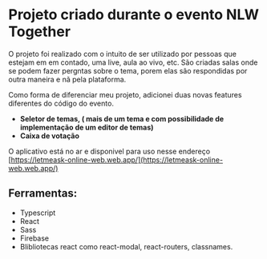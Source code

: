 # Projeto criado durante o evento NLW Together

O projeto foi realizado com o intuito de ser utilizado por pessoas que estejam em em contado, uma live, aula ao vivo, etc.
São criadas salas onde se podem fazer pergntas sobre o tema, porem elas são respondidas por outra maneira e nã pela plataforma.

Como forma de diferenciar meu projeto, adicionei duas novas features diferentes do código do evento.
  * **Seletor de temas, ( mais de um tema e com possibilidade de implementação de um editor de temas)**
  * **Caixa de votação**

O aplicativo está no ar e disponivel para uso nesse endereço [https://letmeask-online-web.web.app/](https://letmeask-online-web.web.app/)

## Ferramentas: 
  * Typescript
  * React
  * Sass
  * Firebase
  * Blibliotecas react como react-modal, react-routers, classnames.
